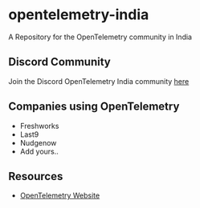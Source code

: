 # opentelemetry-india

A Repository for the OpenTelemetry community in India

## Discord Community

Join the Discord OpenTelemetry India community [here](https://discord.gg/ZqkvzRGCjh)

## Companies using OpenTelemetry

- Freshworks
- Last9
- Nudgenow
- Add yours..

## Resources

- [OpenTelemetry Website](https://opentelemetry.io)
